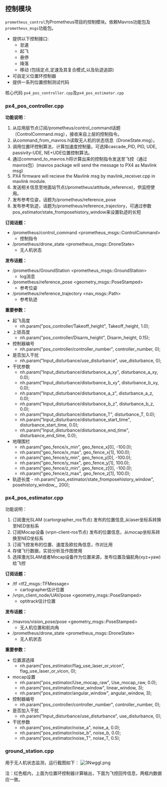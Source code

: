 ## 控制模块

`prometheus_control`为Prometheus项目的控制模块。依赖Mavros功能包及`prometheus_msgs`功能包。

-   提供以下控制接口:
    -   怠速
    -   起飞
    -   悬停
    -   降落
    -   移动 (包括定点,定速及其复合模式,以及轨迹追踪)
-   可自定义位置环控制器
-   提供一系列位置控制测试代码

核心代码 `px4_pos_controller.cpp`及`px4_pos_estimator.cpp`

### px4_pos_controller.cpp

**功能说明**：
1. 从应用层节点订阅/prometheus/control_command话题（ControlCommand.msg），接收来自上层的控制指令。
2. 从command_from_mavros.h读取无人机的状态信息（DroneState.msg）。
3. 调用位置环控制算法，计算加速度控制量。可选择cascade_PID, PID, UDE, passivity-UDE, NE+UDE位置控制算法。
4. 通过command_to_mavros.h将计算出来的控制指令发送至飞控（通过mavros包）(mavros package will send the message to PX4 as Mavlink msg)
5. PX4 firmware will recieve the Mavlink msg by mavlink_receiver.cpp in mavlink module.
6. 发送相关信息至地面站节点(/prometheus/attitude_reference)，供监控使用。
7. 发布参考位姿，话题为/prometheus/reference_pose
8. 发布参考轨迹，话题为/prometheus/reference_trajectory，可通过参数pos_estimator/state_fromposehistory_window来设置轨迹的长短

**订阅话题：**
- /prometheus/control_command <prometheus_msgs::ControlCommand> 
	- 控制指令
-  /prometheus/drone_state <prometheus_msgs::DroneState>
	- 无人机状态

**发布话题：**
- /prometheus/GroundStation <prometheus_msgs::GroundStation>
	- log消息
- /prometheus/reference_pose <geometry_msgs::PoseStamped>
	- 参考位姿
- /prometheus/reference_trajectory <nav_msgs::Path>
	- 参考轨迹

**重要参数：**

 - 起飞高度
	- nh.param<float>("pos_controller/Takeoff_height", Takeoff_height, 1.0);
 - 上锁高度
	- nh.param<float>("pos_controller/Disarm_height", Disarm_height, 0.15);
 - 控制器编号
	- nh.param<int>("pos_controller/controller_number", controller_number, 0);
 - 是否加入干扰
	- nh.param<int>("Input_disturbance/use_disturbance", use_disturbance, 0);
 - 干扰参数
	 - nh.param<float>("Input_disturbance/disturbance_a_xy", disturbance_a_xy, 0.0);
	 - nh.param<float>("Input_disturbance/disturbance_b_xy", disturbance_b_xy, 0.0);
	 - nh.param<float>("Input_disturbance/disturbance_a_z", disturbance_a_z, 0.0); 
	 - nh.param<float>("Input_disturbance/disturbance_b_z", disturbance_b_z, 0.0);
	 - nh.param<float>("Input_disturbance/disturbance_T", disturbance_T, 0.0); 
	 - nh.param<float>("Input_disturbance/disturbance_start_time", disturbance_start_time, 0.0);
	 - nh.param<float>("Input_disturbance/disturbance_end_time", disturbance_end_time, 0.0);
- 地理围栏
     - nh.param<float>("geo_fence/x_min", geo_fence_x[0], -100.0);
    - nh.param<float>("geo_fence/x_max", geo_fence_x[1], 100.0);
    - nh.param<float>("geo_fence/y_min", geo_fence_y[0], -100.0);
    - nh.param<float>("geo_fence/y_max", geo_fence_y[1], 100.0);
    - nh.param<float>("geo_fence/z_min", geo_fence_z[0], -100.0);
    - nh.param<float>("geo_fence/z_max", geo_fence_z[1], 100.0);
- 轨迹长度
    	- nh.param<int>("pos_estimator/state_fromposehistory_window", posehistory_window_, 200);


### px4_pos_estimator.cpp

功能说明：
1. 订阅激光SLAM (cartorgrapher_ros节点) 发布的位置信息,从laser坐标系转换至NED坐标系
2. 订阅Mocap设备 (vrpn-client-ros节点) 发布的位置信息，从mocap坐标系转换至NED坐标系
3. 订阅飞控发布的位置、速度及欧拉角信息，作对比用
4. 存储飞行数据，实验分析及作图使用
5. 选择激光SLAM或者Mocap设备作为位置来源，发布位置及偏航角(xyz+yaw)给飞控

**订阅话题：**
- /tf <tf2_msgs::TFMessage>
  	- cartographer估计位置
-  /vrpn_client_node/UAV/pose <geometry_msgs::PoseStamped>
	- optitrack估计位置

**发布话题：**
- /mavros/vision_pose/pose <geometry_msgs::PoseStamped>
	- 无人机位置和航向角
- /prometheus/drone_state <prometheus_msgs::DroneState>
	- 无人机状态

**重要参数：**

 - 位置源选择
	- nh.param<int>("pos_estimator/flag_use_laser_or_vicon", flag_use_laser_or_vicon, 0);
 - mocap设置
	- nh.param<float>("pos_estimator/Use_mocap_raw", Use_mocap_raw, 0.0);
	- nh.param<int>("pos_estimator/linear_window", linear_window, 3);
	- nh.param<int>("pos_estimator/angular_window", angular_window, 3);
 - 控制器编号
	- nh.param<int>("pos_controller/controller_number", controller_number, 0);
 - 是否加入干扰
	- nh.param<int>("Input_disturbance/use_disturbance", use_disturbance, 0);
 - 干扰参数
	- nh.param<float>("pos_estimator/noise_a", noise_a, 0.0);
	- nh.param<float>("pos_estimator/noise_b", noise_b, 0.0);
	- nh.param<float>("pos_estimator/noise_T", noise_T, 0.5);

### ground_station.cpp

用于无人机状态监测，运行截图如下：
![3NwggI.png](C:\Users\DDG\Desktop\3NwggI.png)

注：红色框内，上面为位置环控制器计算输出，下面为飞控回传信息，两框内数据应一致。
